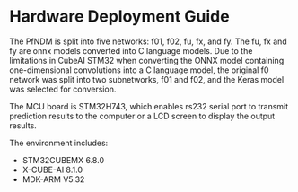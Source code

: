 # Hardware Deployment Guide
The PfNDM is split into five networks: f01, f02, fu, fx, and fy. The fu, fx and fy are onnx models converted into C language models. Due to the limitations in CubeAI STM32 when converting the ONNX model containing one-dimensional convolutions into a C language model, the original f0 network was split into two subnetworks, f01 and f02, and the Keras model was selected for conversion.

The MCU board is STM32H743, which enables rs232 serial port to transmit prediction results to the computer or a LCD screen to display the output results.

The environment includes:  
* STM32CUBEMX 6.8.0  
* X-CUBE-AI 8.1.0  
* MDK-ARM V5.32
